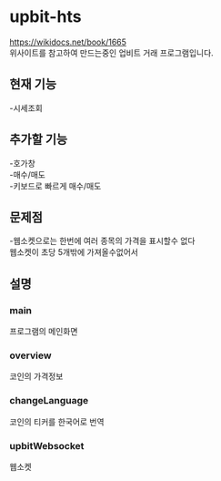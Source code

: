 # upbit-hts

https://wikidocs.net/book/1665   
위사이트를 참고하여 만드는중인 업비트 거래 프로그램입니다.   

## 현재 기능   
-시세조회   
   
## 추가할 기능   
-호가창   
-매수/매도   
-키보드로 빠르게 매수/매도   
   
## 문제점   
-웹소켓으로는 한번에 여러 종목의 가격을 표시할수 없다   
웹소켓이 초당 5개밖에 가져올수없어서   

## 설명
### main
프로그램의 메인화면   

### overview
코인의 가격정보   

### changeLanguage
코인의 티커를 한국어로 번역   

### upbitWebsocket
웹소켓   
